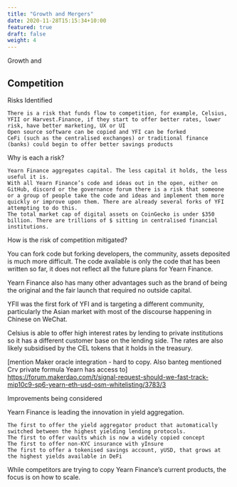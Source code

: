 ```yaml
---
title: "Growth and Mergers"
date: 2020-11-28T15:15:34+10:00
featured: true
draft: false
weight: 4
---
```


Growth and 

## Competition

Risks Identified

    There is a risk that funds flow to competition, for example, Celsius, YFII or Harvest.Finance, if they start to offer better rates, lower risk, have better marketing, UX or UI
    Open source software can be copied and YFI can be forked
    CeFi (such as the centralised exchanges) or traditional finance (banks) could begin to offer better savings products

Why is each a risk?

    Yearn Finance aggregates capital. The less capital it holds, the less useful it is.
    With all Yearn Finance’s code and ideas out in the open, either on GitHub, discord or the governance forum there is a risk that someone or a group of people take the code and ideas and implement them more quickly or improve upon them. There are already several forks of YFI attempting to do this.
    The total market cap of digital assets on CoinGecko is under $350 billion. There are trillions of $ sitting in centralised financial institutions.

How is the risk of competition mitigated?

You can fork code but forking developers, the community, assets deposited is much more difficult. The code available is only the code that has been written so far, it does not reflect all the future plans for Yearn Finance.

Yearn Finance also has many other advantages such as the brand of being the original and the fair launch that required no outside capital.

YFII was the first fork of YFI and is targeting a different community, particularly the Asian market with most of the discourse happening in Chinese on WeChat.

Celsius is able to offer high interest rates by lending to private institutions so it has a different customer base on the lending side. The rates are also likely subsidised by the CEL tokens that it holds in the treasury.

[mention Maker oracle integration - hard to copy. Also banteg mentioned Crv private formula Yearn has access to]
https://forum.makerdao.com/t/signal-request-should-we-fast-track-mip10c9-sp6-yearn-eth-usd-osm-whitelisting/3783/3

Improvements being considered

Yearn Finance is leading the innovation in yield aggregation.

    The first to offer the yield aggregator product that automatically switched between the highest yielding lending protocols.
    The first to offer vaults which is now a widely copied concept
    The first to offer non-KYC insurance with yInsure
    The first to offer a tokenised savings account, yUSD, that grows at the highest yields available in DeFi

While competitors are trying to copy Yearn Finance’s current products, the focus is on how to scale.